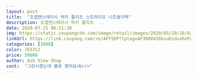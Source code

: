 ```yaml
---
layout: post 
title:  "조셉앤스테이시 럭키 플리츠 스트라이프 니트숄더백" 
description: 조셉앤스테이시 럭키 플리츠  ..
date: 2020-07-21 06:51:39 
img: https://static.coupangcdn.com/image/retail/images/2020/05/29/18/8/bd966fb4-d0cd-4fb2-8853-ffd9a115d5d1.jpg 
linkUrl: https://link.coupang.com/re/AFFSDP?lptag=AF3600438&subid=ahnPublicAsk&pageKey=1666894467&itemId=2840131674&vendorItemId=70805272839&traceid=V0-113-52d49826406173d6 
categories: [1008] 
color: 7E57C2 
price: 59680 
author: Ask View Shop 
cont:  "그린시켰는데 블루 왔어요<br/>" 
---
```

